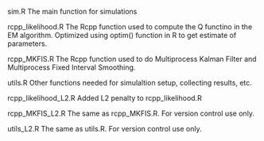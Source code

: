 sim.R
The main function for simulations

rcpp_likelihood.R
The Rcpp function used to compute the Q functino in the EM algorithm. Optimized using optim() function in R to get estimate of parameters.

rcpp_MKFIS.R
The Rcpp function used to do Multiprocess Kalman Filter and Multiprocess Fixed Interval Smoothing. 

utils.R
Other functions needed for simulaltion setup, collecting results, etc.

rcpp_likelihood_L2.R
Added L2 penalty to rcpp_likelihood.R

rcpp_MKFIS_L2.R
The same as rcpp_MKFIS.R. For version control use only.

utils_L2.R
The same as utils.R. For version control use only.
